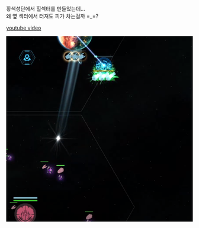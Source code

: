 황색성단에서 힐섹터를 만들었는데...  
왜 옆 섹터에서 터져도 피가 차는걸까 =_=?  

[youtube video](https://www.youtube.com/watch?v=pqmCUCXy79s)  

![](../assets/20210111_Salvage_Bug.png)  
